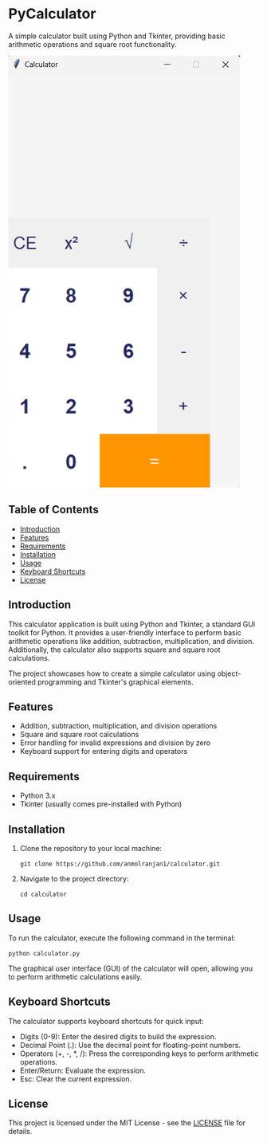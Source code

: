 # PyCalculator

A simple calculator built using Python and Tkinter, providing basic arithmetic operations and square root functionality.

![Calculator](calc_screenshot.png)

## Table of Contents
- [Introduction](#introduction)
- [Features](#features)
- [Requirements](#requirements)
- [Installation](#installation)
- [Usage](#usage)
- [Keyboard Shortcuts](#keyboard-shortcuts)
- [License](#license)

## Introduction

This calculator application is built using Python and Tkinter, a standard GUI toolkit for Python. It provides a user-friendly interface to perform basic arithmetic operations like addition, subtraction, multiplication, and division. Additionally, the calculator also supports square and square root calculations.

The project showcases how to create a simple calculator using object-oriented programming and Tkinter's graphical elements.

## Features

- Addition, subtraction, multiplication, and division operations
- Square and square root calculations
- Error handling for invalid expressions and division by zero
- Keyboard support for entering digits and operators

## Requirements

- Python 3.x
- Tkinter (usually comes pre-installed with Python)

## Installation

1. Clone the repository to your local machine:

   ```
   git clone https://github.com/anmolranjan1/calculator.git
   ```

2. Navigate to the project directory:

   ```
   cd calculator
   ```

## Usage

To run the calculator, execute the following command in the terminal:

```
python calculator.py
```

The graphical user interface (GUI) of the calculator will open, allowing you to perform arithmetic calculations easily.

## Keyboard Shortcuts

The calculator supports keyboard shortcuts for quick input:

- Digits (0-9): Enter the desired digits to build the expression.
- Decimal Point (.): Use the decimal point for floating-point numbers.
- Operators (+, -, *, /): Press the corresponding keys to perform arithmetic operations.
- Enter/Return: Evaluate the expression.
- Esc: Clear the current expression.

## License

This project is licensed under the MIT License - see the [LICENSE](LICENSE) file for details.